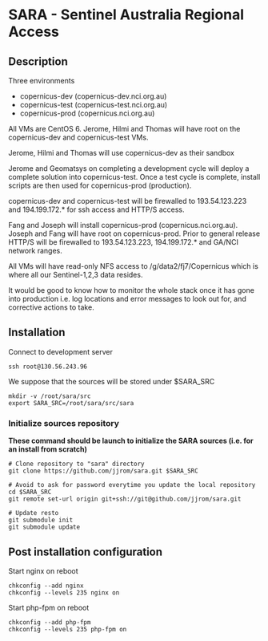 # SARA - Sentinel Australia Regional Access

## Description

Three environments

* copernicus-dev (copernicus-dev.nci.org.au)
* copernicus-test (copernicus-test.nci.org.au)
* copernicus-prod (copernicus.nci.org.au)
 
All VMs are CentOS 6. Jerome, Hilmi and Thomas will have root on the copernicus-dev and copernicus-test VMs.
 
Jerome, Hilmi and Thomas will use copernicus-dev as their sandbox
 
Jerome and Geomatsys on completing a development cycle will deploy a complete solution into copernicus-test. Once a test cycle is complete, install scripts are then used for copernicus-prod (production).
 
copernicus-dev and copernicus-test will be firewalled to 193.54.123.223 and 194.199.172.* for ssh access and HTTP/S access.
 
Fang and Joseph will install copernicus-prod (copernicus.nci.org.au). Joseph and Fang will have root on copernicus-prod. Prior to general release HTTP/S will be firewalled to 193.54.123.223, 194.199.172.* and GA/NCI network ranges.
 
All VMs will have read-only NFS access to /g/data2/fj7/Copernicus which is where all our Sentinel-1,2,3 data resides.
 
It would be good to know how to monitor the whole stack once it has gone into production i.e. log locations and error messages to look out for, and corrective actions to take. 

## Installation

Connect to development server

	ssh root@130.56.243.96

We suppose that the sources will be stored under $SARA_SRC

    mkdir -v /root/sara/src
	export SARA_SRC=/root/sara/src/sara

### Initialize sources repository

**These command should be launch to initialize the SARA sources (i.e. for an install from scratch)**

	# Clone repository to "sara" directory
    git clone https://github.com/jjrom/sara.git $SARA_SRC

    # Avoid to ask for password everytime you update the local repository
    cd $SARA_SRC
    git remote set-url origin git+ssh://git@github.com/jjrom/sara.git

    # Update resto
    git submodule init
    git submodule update


## Post installation configuration


Start nginx on reboot

    chkconfig --add nginx
    chkconfig --levels 235 nginx on

Start php-fpm on reboot

    chkconfig --add php-fpm
    chkconfig --levels 235 php-fpm on




